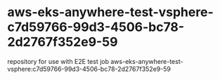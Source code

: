 # aws-eks-anywhere-test-vsphere-c7d59766-99d3-4506-bc78-2d2767f352e9-59
repository for use with E2E test job aws-eks-anywhere-test-vsphere:c7d59766-99d3-4506-bc78-2d2767f352e9-59
